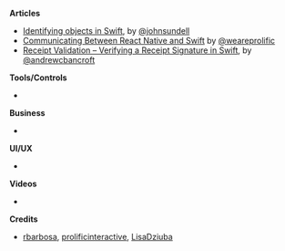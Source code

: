 
**Articles**

* [Identifying objects in Swift](https://www.swiftbysundell.com/posts/identifying-objects-in-swift), by [@johnsundell](https://twitter.com/johnsundell)
* [Communicating Between React Native and Swift](https://www.prolificinteractive.com/2017/07/14/communicating-react-native-swift/) by [@weareprolific](https://twitter.com/weareprolific)
* [Receipt Validation – Verifying a Receipt Signature in Swift](https://www.andrewcbancroft.com/2017/07/16/receipt-validation-verifying-a-receipt-signature-in-swift/), by [@andrewcbancroft](https://twitter.com/andrewcbancroft)


**Tools/Controls**

*

**Business**

*

**UI/UX**

*

**Videos**

*

**Credits**

* [rbarbosa](https://github.com/rbarbosa), [prolificinteractive](https://github.com/prolificinteractive), [LisaDziuba](https://github.com/lisadziuba)
